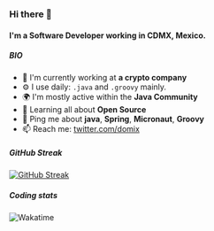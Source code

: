 ### Hi there 👋



<!--
**domix/domix** is a ✨ _special_ ✨ repository because its `README.md` (this file) appears on your GitHub profile.

Here are some ideas to get you started:

- 🔭 I’m currently working on ...
- 🌱 I’m currently learning ...
- 👯 I’m looking to collaborate on ...
- 🤔 I’m looking for help with ...
- 💬 Ask me about ...
- 📫 How to reach me: ...
- 😄 Pronouns: ...
- ⚡ Fun fact: ...
-->


#### I'm a Software Developer working in CDMX, Mexico.

##### BIO

- 🏢 I'm currently working at **a crypto company**
- ⚙️ I use daily: `.java` and `.groovy` mainly.
- 🌍 I'm mostly active within the **Java Community**
- 🌱 Learning all about **Open Source**
- 💬 Ping me about **java**, **Spring**, **Micronaut**, **Groovy**
- 📫 Reach me: [twitter.com/domix](https://twitter.com/domix)

##### GitHub Streak

[![GitHub Streak](https://github-readme-streak-stats.herokuapp.com?user=domix&theme=city-lights)](https://git.io/streak-stats)


##### Coding stats




![Wakatime](https://wakatime.com/share/@domix/e11a5bb2-8bfa-4871-8e75-a969bff176c9.png)

